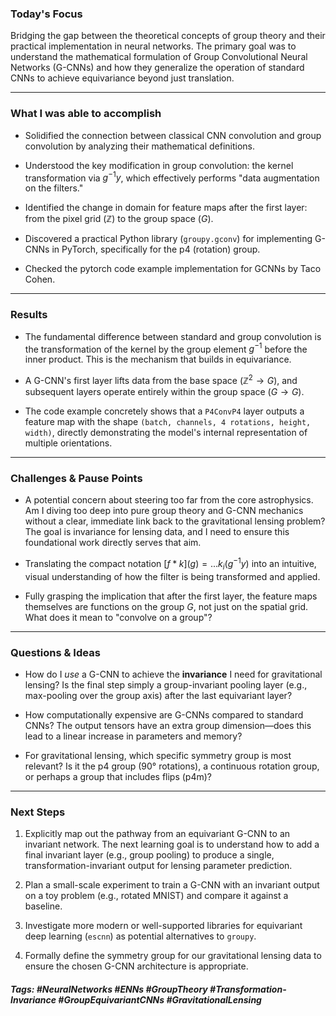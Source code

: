 ### Today's Focus

Bridging the gap between the theoretical concepts of group theory and their practical implementation in neural networks. The primary goal was to understand the mathematical formulation of Group Convolutional Neural Networks (G-CNNs) and how they generalize the operation of standard CNNs to achieve equivariance beyond just translation.
***
### What I was able to accomplish

- Solidified the connection between classical CNN convolution and group convolution by analyzing their mathematical definitions.
    
- Understood the key modification in group convolution: the kernel transformation via $g^{-1}y$, which effectively performs "data augmentation on the filters."
    
- Identified the change in domain for feature maps after the first layer: from the pixel grid ($\mathbb{Z}$) to the group space ($G$).
    
- Discovered a practical Python library (`groupy.gconv`) for implementing G-CNNs in PyTorch, specifically for the p4 (rotation) group.
    
- Checked the pytorch code example implementation for GCNNs by Taco Cohen.
***
### Results

- The fundamental difference between standard and group convolution is the transformation of the kernel by the group element $g^{-1}$ before the inner product. This is the mechanism that builds in equivariance.

- A G-CNN's first layer lifts data from the base space ($\mathbb{Z}^{2} \rightarrow G$), and subsequent layers operate entirely within the group space ($G \rightarrow G$).

- The code example concretely shows that a `P4ConvP4` layer outputs a feature map with the shape `(batch, channels, 4 rotations, height, width)`, directly demonstrating the model's internal representation of multiple orientations.
***
### Challenges & Pause Points

- A potential concern about steering too far from the core astrophysics. Am I diving too deep into pure group theory and G-CNN mechanics without a clear, immediate link back to the gravitational lensing problem? The goal is invariance for lensing data, and I need to ensure this foundational work directly serves that aim.

- Translating the compact notation $[f * k](g) = ... k_i(g^{-1}y)$ into an intuitive, visual understanding of how the filter is being transformed and applied.

- Fully grasping the implication that after the first layer, the feature maps themselves are functions on the group $G$, not just on the spatial grid. What does it mean to "convolve on a group"? 
***
### Questions & Ideas

- How do I _use_ a G-CNN to achieve the **invariance** I need for gravitational lensing? Is the final step simply a group-invariant pooling layer (e.g., max-pooling over the group axis) after the last equivariant layer?

- How computationally expensive are G-CNNs compared to standard CNNs? The output tensors have an extra group dimension—does this lead to a linear increase in parameters and memory?

- For gravitational lensing, which specific symmetry group is most relevant? Is it the p4 group (90° rotations), a continuous rotation group, or perhaps a group that includes flips (p4m)? 
***
### Next Steps

1. Explicitly map out the pathway from an equivariant G-CNN to an invariant network. The next learning goal is to understand how to add a final invariant layer (e.g., group pooling) to produce a single, transformation-invariant output for lensing parameter prediction.

2. Plan a small-scale experiment to train a G-CNN with an invariant output on a toy problem (e.g., rotated MNIST) and compare it against a baseline.

3. Investigate more modern or well-supported libraries for equivariant deep learning (`escnn`) as potential alternatives to `groupy`. 

4. Formally define the symmetry group for our gravitational lensing data to ensure the chosen G-CNN architecture is appropriate. 

##### Tags: #NeuralNetworks #ENNs #GroupTheory #Transformation-Invariance #GroupEquivariantCNNs #GravitationalLensing 




